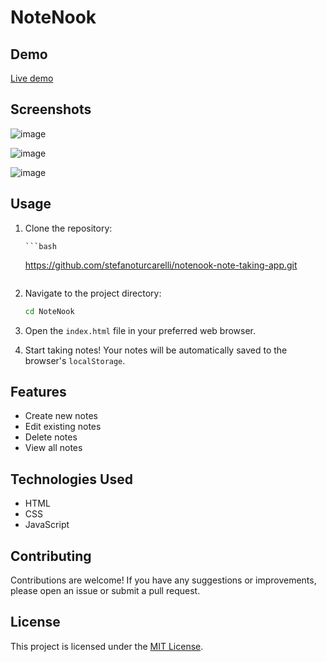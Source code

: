 # NoteNook

## Demo

[Live demo](https://stefanoturcarelli.github.io/notenook-note-taking-app/)

## Screenshots

![image](https://github.com/stefanoturcarelli/notenook-note-taking-app/assets/67341828/fedde927-f030-4aa2-93f0-a9dc92248333)

![image](https://github.com/stefanoturcarelli/notenook-note-taking-app/assets/67341828/c37b21db-4740-483f-b055-8a4c7a910b2e)

![image](https://github.com/stefanoturcarelli/notenook-note-taking-app/assets/67341828/6a19ea1f-cd99-48be-ae2a-9dcc6a706ff0)

## Usage

1.  Clone the repository:

        ```bash

    https://github.com/stefanoturcarelli/notenook-note-taking-app.git

    ```

    ```

2.  Navigate to the project directory:

    ```bash
    cd NoteNook
    ```

3.  Open the `index.html` file in your preferred web browser.

4.  Start taking notes! Your notes will be automatically saved to the browser's `localStorage`.

## Features

- Create new notes
- Edit existing notes
- Delete notes
- View all notes

## Technologies Used

- HTML
- CSS
- JavaScript

## Contributing

Contributions are welcome! If you have any suggestions or improvements, please open an issue or submit a pull request.

## License

This project is licensed under the [MIT License](https://opensource.org/licenses/MIT).

